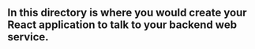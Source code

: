 ## In this directory is where you would create your React application to talk to your backend web service.


